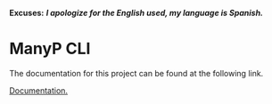 **Excuses:** ___I apologize for the English used, my language is Spanish.___

# ManyP CLI #

The documentation for this project can be found at the following link.

[Documentation.](https://github.com/andresg9108/manyp/blob/master/README.md "Documentation")